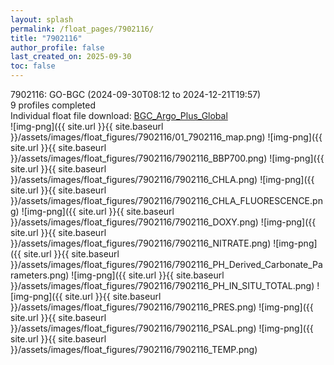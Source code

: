 ```yaml
---
layout: splash
permalink: /float_pages/7902116/
title: "7902116"
author_profile: false
last_created_on: 2025-09-30
toc: false
---
```

 
7902116: GO-BGC (2024-09-30T08:12 to 2024-12-21T19:57)\
9 profiles completed\
Individual float file download: [BGC_Argo_Plus_Global](https://ftp.soest.hawaii.edu/bgc_argo_plus/Individual_Floats/outliers_removed/7902116_Sprof_processed.nc)\
![img-png]({{ site.url }}{{ site.baseurl }}/assets/images/float_figures/7902116/01_7902116_map.png)
![img-png]({{ site.url }}{{ site.baseurl }}/assets/images/float_figures/7902116/7902116_BBP700.png)
![img-png]({{ site.url }}{{ site.baseurl }}/assets/images/float_figures/7902116/7902116_CHLA.png)
![img-png]({{ site.url }}{{ site.baseurl }}/assets/images/float_figures/7902116/7902116_CHLA_FLUORESCENCE.png)
![img-png]({{ site.url }}{{ site.baseurl }}/assets/images/float_figures/7902116/7902116_DOXY.png)
![img-png]({{ site.url }}{{ site.baseurl }}/assets/images/float_figures/7902116/7902116_NITRATE.png)
![img-png]({{ site.url }}{{ site.baseurl }}/assets/images/float_figures/7902116/7902116_PH_Derived_Carbonate_Parameters.png)
![img-png]({{ site.url }}{{ site.baseurl }}/assets/images/float_figures/7902116/7902116_PH_IN_SITU_TOTAL.png)
![img-png]({{ site.url }}{{ site.baseurl }}/assets/images/float_figures/7902116/7902116_PRES.png)
![img-png]({{ site.url }}{{ site.baseurl }}/assets/images/float_figures/7902116/7902116_PSAL.png)
![img-png]({{ site.url }}{{ site.baseurl }}/assets/images/float_figures/7902116/7902116_TEMP.png)
